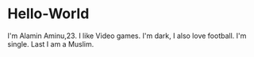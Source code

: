 # Hello-World
I'm Alamin Aminu,23. I like Video games. I'm dark, I also love football. I'm single. Last I am a Muslim.
